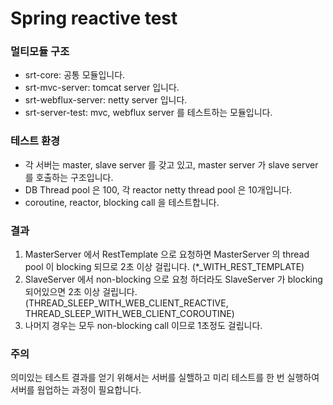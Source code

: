 # Spring reactive test

### 멀티모듈 구조 
- srt-core: 공통 모듈입니다.
- srt-mvc-server: tomcat server 입니다.
- srt-webflux-server: netty server 입니다.
- srt-server-test: mvc, webflux server 를 테스트하는 모듈입니다.

### 테스트 환경
- 각 서버는 master, slave server 를 갖고 있고, master server 가 slave server 를 호출하는 구조입니다.
- DB Thread pool 은 100, 각 reactor netty thread pool 은 10개입니다.
- coroutine, reactor, blocking call 을 테스트합니다.


### 결과
1. MasterServer 에서 RestTemplate 으로 요청하면 MasterServer 의 thread pool 이 blocking 되므로 2초 이상 걸립니다. (*_WITH_REST_TEMPLATE)
2. SlaveServer 에서 non-blocking 으로 요청 하더라도 SlaveServer 가 blocking 되어있으면 2초 이상 걸립니다. (THREAD_SLEEP_WITH_WEB_CLIENT_REACTIVE, THREAD_SLEEP_WITH_WEB_CLIENT_COROUTINE)
3. 나머지 경우는 모두 non-blocking call 이므로 1초정도 걸립니다.


### 주의
의미있는 테스트 결과를 얻기 위해서는 서버를 실핼하고 미리 테스트를 한 번 실행하여 서버를 웜업하는 과정이 필요합니다.
